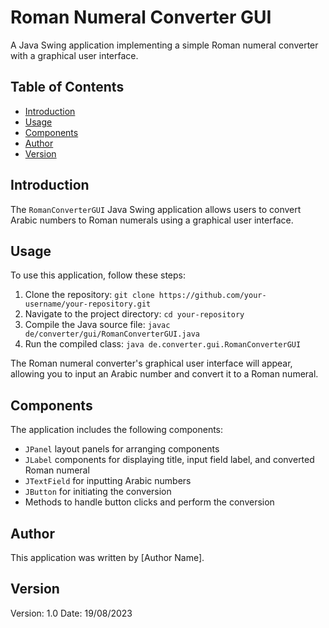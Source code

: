 # Roman Numeral Converter GUI

A Java Swing application implementing a simple Roman numeral converter with a graphical user interface.

## Table of Contents

- [Introduction](#introduction)
- [Usage](#usage)
- [Components](#components)
- [Author](#author)
- [Version](#version)

## Introduction

The `RomanConverterGUI` Java Swing application allows users to convert Arabic numbers to Roman numerals using a graphical user interface.

## Usage

To use this application, follow these steps:

1. Clone the repository: `git clone https://github.com/your-username/your-repository.git`
2. Navigate to the project directory: `cd your-repository`
3. Compile the Java source file: `javac de/converter/gui/RomanConverterGUI.java`
4. Run the compiled class: `java de.converter.gui.RomanConverterGUI`

The Roman numeral converter's graphical user interface will appear, allowing you to input an Arabic number and convert it to a Roman numeral.

## Components

The application includes the following components:

- `JPanel` layout panels for arranging components
- `JLabel` components for displaying title, input field label, and converted Roman numeral
- `JTextField` for inputting Arabic numbers
- `JButton` for initiating the conversion
- Methods to handle button clicks and perform the conversion

## Author

This application was written by [Author Name].

## Version

Version: 1.0
Date: 19/08/2023
